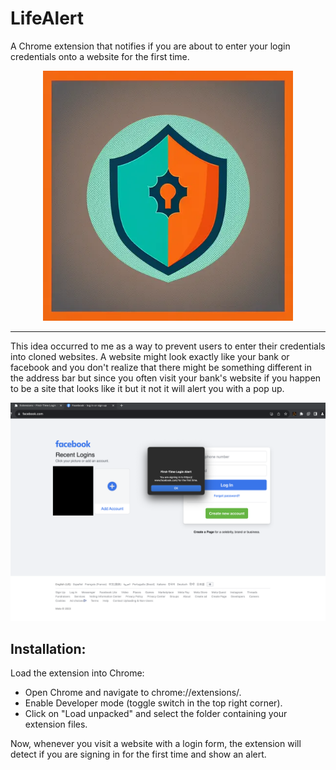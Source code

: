 # LifeAlert
A Chrome extension that notifies if you are about to enter your login credentials onto a website for the first time.

<p align="center"><img src="./icon.png" width="400"></p>
<hr>

This idea occurred to me as a way to prevent users to enter their credentials into cloned websites. A website might look exactly like your bank or facebook and you don't realize that there might be something different in the address bar but since you often visit your bank's website if you happen to be a site that looks like it but it not it will alert you with a pop up.


![Alt text](./example.png "example.png")

## Installation:

Load the extension into Chrome:
- Open Chrome and navigate to chrome://extensions/.
- Enable Developer mode (toggle switch in the top right corner).
- Click on "Load unpacked" and select the folder containing your extension files.

Now, whenever you visit a website with a login form, the extension will detect if you are signing in for the first time and show an alert.
